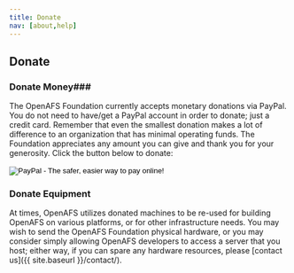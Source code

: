 ```yaml
---
title: Donate
nav: [about,help]
---
```


## Donate ##


### Donate Money###

The OpenAFS Foundation currently accepts monetary donations via PayPal. You do
not need to have/get a PayPal account in order to donate; just a credit card. Remember that even the smallest donation makes a lot of difference to an organization that has minimal operating funds.  The Foundation appreciates any amount you can give and thank you for your generosity.  Click the button below
to donate:

<form action="https://www.paypal.com/cgi-bin/webscr" method="post" target="_top">
  <input type="hidden" name="cmd" value="_s-xclick">
  <input type="hidden" name="hosted_button_id" value="X2A746DUVWXC4">
  <input type="image" src="https://www.paypalobjects.com/en_US/i/btn/btn_donateCC_LG.gif"
         border="0" name="submit"
         alt="PayPal - The safer, easier way to pay online!">
  <img src="https://www.paypalobjects.com/en_US/i/scr/pixel.gif"
       alt="" border="0" width="1" height="1">
</form>
<p></p>


### Donate Equipment ###

At times, OpenAFS utilizes donated machines to be re-used for building
OpenAFS on various platforms, or for other infrastructure needs. You may wish to
send the OpenAFS Foundation physical hardware, or you may consider simply allowing
OpenAFS developers to access a server that you host; either way, if you can spare any hardware resources, please [contact us]({{ site.baseurl }}/contact/).
